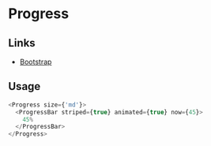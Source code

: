 # Progress

## Links

- [Bootstrap](https://getbootstrap.com/docs/4.3/components/progress/)

## Usage

```javascript
<Progress size={'md'}>
  <ProgressBar striped={true} animated={true} now={45}>
    45%
  </ProgressBar>
</Progress>
```
